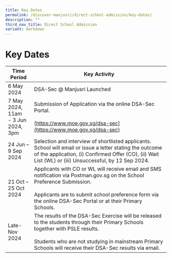 ```yaml
---
title: Key Dates
permalink: /discover-manjusri/direct-school-admission/key-dates/
description: ""
third_nav_title: Direct School Admission
variant: markdown
---
```

# **Key Dates**
| Time Period | Key Activity | 
| -------- | -------- | 
|6 May 2024  |DSA-Sec @ Manjusri Launched  | 
|7 May 2024, 11am<br>\- 3 Jun 2024, 3pm|Submission of Application via the online DSA-Sec Portal.<br><br>[https://www.moe.gov.sg/dsa-sec](https://www.moe.gov.sg/dsa-sec)|
|24 Jun – 9 Sep 2024|Selection and interview of shortlisted applicants. School will email or issue a letter stating the outcome of the application, (i) Confirmed Offer (CO), (ii) Wait List (WL) or (iii) Unsuccessful, by 12 Sep 2024.|
|21 Oct – 25 Oct 2024|Applicants with CO or WL will receive email and SMS notification via&nbsp;Postman.gov.sg on the School Preference Submission.<br><br>Applicants are to submit school preference form via the online DSA-Sec Portal or at their Primary Schools.|
|Late-Nov 2024|The results of the DSA-Sec Exercise will be released to the students through their Primary Schools together with PSLE results.<br><br>Students who are not studying in mainstream Primary Schools will receive their DSA-Sec results via email.|